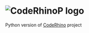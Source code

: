 # ![CodeRhinoP logo](https://cloud.githubusercontent.com/assets/1441544/9316877/5620b9a4-450e-11e5-956d-fe5071d0abf0.png)
Python version of [CodeRhino](https://github.com/victor-torres/CodeRhino) project
